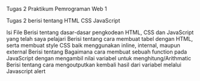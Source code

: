 Tugas 2
Praktikum Pemrograman Web 1

Tugas 2 berisi tentang
HTML
CSS
JavaScript

Isi File
Berisi tentang dasar-dasar pengkodean HTML, CSS dan JavaScript yang telah saya pelajari
Berisi tentang cara membuat tabel dengan HTML, serta membuat style CSS baik menggunakan inline, internal, maupun external
Berisi tentang Bagaimana cara membuat sebuah function pada JavaScript dengan mengambil nilai variabel untuk menghitung/Arithmatic
Berisi tentang cara mengoutputkan kembali hasil dari variabel melalui Javascript alert
